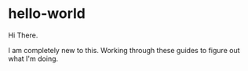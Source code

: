 # hello-world

Hi There.

I am completely new to this. Working through these guides to figure out what I'm doing. 
